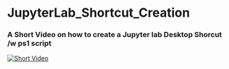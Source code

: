 # JupyterLab_Shortcut_Creation

### A Short Video on how to create a Jupyter lab Desktop Shorcut /w ps1 script
[![Short Video](http://img.youtube.com/vi/z4rUOiE7YNY/0.jpg)](http://www.youtube.com/watch?v=z4rUOiE7YNY "How to Create a Jupyter Lab Shortcut")

![]()
